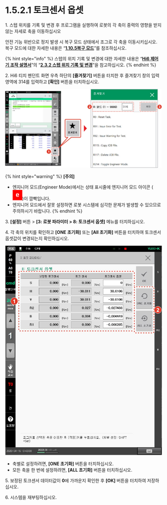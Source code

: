 # 1.5.2.1 토크센서 옵셋

1\. 스텝 위치를 기록 및 변경 후 프로그램을 실행하여 로봇의 각 축이 중력의 영향을 받지 않는 자세로 축을 이동하십시오

안전 기능 위반으로 정지 발생 시 복구 모드 상태에서 조그로 각 축을 이동시키십시오. 복구 모드에 대한 자세한 내용은 “[**1.10.5복구 모드**](../../1-10-safety-condition-monitoring/5-recovery-mode/)”를 참조하십시오.

{% hint style="info" %}
스텝의 위치 기록 및 변경에 대한 자세한 내용은 “[**Hi6 제어기 조작 설명서**](https://hyundai-robotics.gitbook.io/hi6-operation-manual)”의 “[**2.3.2 스텝 위치 기록 및 변경**](https://hyundai-robotics.gitbook.io/hi6-operation-manual/2-operation/2-3-step/step-pose-modify)”을 참고하십시오.
{% endhint %}

2\. Hi6 티치 펜던트 화면 우측 하단의 **\[즐겨찾기]** 버튼을 터치한 후 즐겨찾기 창의 입력 영역에 314를 입력하고 **\[확인]** 버튼을 터치하십시오.

![](../../../.gitbook/assets/image18.jpeg)

{% hint style="warning" %}
**\[주의]**

* 엔지니어 모드(Engineer Mode)에서는 상태 표시줄에 엔지니어 모드 아이콘  (![](../../../.gitbook/assets/engineer.png))이 깜빡입니다.
* 엔지니어 모드에서 잘못 설정하면 로봇 시스템에 심각한 문제가 발생할 수 있으므로 주의하시기 바랍니다.
{% endhint %}

3\. **\[설정]** 버튼 > **\[3: 로봇 파라미터 > 8: 토크센서 옵셋]** 메뉴를 터치하십시오.

4\. 각 축의 위치를 확인하고 **\[ONE 초기화]** 또는 **\[All 초기화]** 버튼을 터치하여 토크센서 옵셋값이 변경되는지 확인하십시오.

![](../../../.gitbook/assets/image19.jpeg)

* 축별로 설정하려면, **\[ONE 초기화]** 버튼을 터치하십시오.
* 모든 축을 한 번에 설정하려면, **\[ALL 초기화]** 버튼을 터치하십시오.

5\. 보정된 토크센서 데이터값이 **0**에 가까운지 확인한 후 **\[OK]** 버튼을 터치하여 저장하십시오.

6\. 시스템을 재부팅하십시오.
